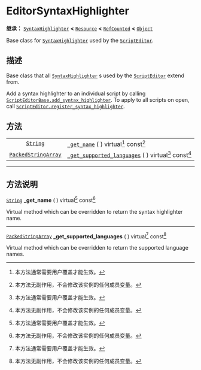 <!-- ⚠ 请勿编辑本文件 ⚠ -->
<!-- 本文档使用脚本从 WeDot 引擎源码仓库生成。 -->
<!-- 生成脚本：https://github.com/WeDot-Engine/WeDot/tree/4.3/doc/tools/make_md.py； -->
<!-- 原文件：https://github.com/WeDot-Engine/WeDot/tree/4.3/doc/classes/EditorSyntaxHighlighter.xml。 -->

<div id="_class_editorsyntaxhighlighter"></div>

# EditorSyntaxHighlighter

**继承：** [`SyntaxHighlighter`](class_syntaxhighlighter.md) **<** [`Resource`](class_resource.md) **<** [`RefCounted`](class_refcounted.md) **<** [`Object`](class_object.md)

Base class for [`SyntaxHighlighter`](class_syntaxhighlighter.md) used by the [`ScriptEditor`](class_scripteditor.md).

## 描述

Base class that all [`SyntaxHighlighter`](class_syntaxhighlighter.md) s used by the [`ScriptEditor`](class_scripteditor.md) extend from.

Add a syntax highlighter to an individual script by calling [`ScriptEditorBase.add_syntax_highlighter`](#class_scripteditorbase_method_add_syntax_highlighter). To apply to all scripts on open, call [`ScriptEditor.register_syntax_highlighter`](#class_scripteditor_method_register_syntax_highlighter).

## 方法

|||
|:-:|:--|
| [`String`](class_string.md)                       | [`_get_name`](class_editorsyntaxhighlightermd#class_editorsyntaxhighlighter_private_method__get_name) ( ) virtual[^virtual] const[^const]                               |
| [`PackedStringArray`](class_packedstringarray.md) | [`_get_supported_languages`](class_editorsyntaxhighlightermd#class_editorsyntaxhighlighter_private_method__get_supported_languages) ( ) virtual[^virtual] const[^const] |

<!-- rst-class:: classref-section-separator -->

---

## 方法说明

<div id="_class_editorsyntaxhighlighter_private_method__get_name"></div>

[`String`](class_string.md) **_get_name** ( ) virtual[^virtual] const[^const]<div id="class_editorsyntaxhighlighter_private_method__get_name"></div>

Virtual method which can be overridden to return the syntax highlighter name.

<!-- rst-class:: classref-item-separator -->

---

<div id="_class_editorsyntaxhighlighter_private_method__get_supported_languages"></div>

[`PackedStringArray`](class_packedstringarray.md) **_get_supported_languages** ( ) virtual[^virtual] const[^const]<div id="class_editorsyntaxhighlighter_private_method__get_supported_languages"></div>

Virtual method which can be overridden to return the supported language names.

[^virtual]: 本方法通常需要用户覆盖才能生效。
[^const]: 本方法无副作用，不会修改该实例的任何成员变量。
[^vararg]: 本方法除了能接受在此处描述的参数外，还能够继续接受任意数量的参数。
[^constructor]: 本方法用于构造某个类型。
[^static]: 调用本方法无需实例，可直接使用类名进行调用。
[^operator]: 本方法描述的是使用本类型作为左操作数的有效运算符。
[^bitfield]: 这个值是由下列位标志构成位掩码的整数。
[^void]: 无返回值。
